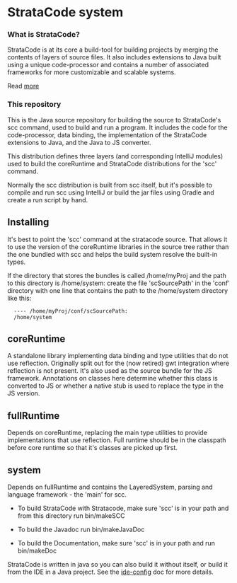 # StrataCode system 

### What is StrataCode?

StrataCode is at its core a build-tool for building projects by merging the contents of layers of source files. It also includes extensions to Java built using a unique code-processor and contains a number of associated frameworks for more customizable and scalable systems.

Read [more](https://www.stratacode.com)

### This repository

This is the Java source repository for building the source to StrataCode's scc command, used to build and run a program. It includes the code for the code-processor, data binding, the implementation of the StrataCode extensions to Java, and the Java to JS converter.

This distribution defines three layers (and corresponding IntelliJ modules) used to build the coreRuntime and StrataCode distributions for the 'scc' command.

Normally the scc distribution is built from scc itself, but it's possible to compile and run scc using IntelliJ or build the jar files using Gradle and create a run script by hand.

## Installing

It's best to point the 'scc' command at the stratacode source. That allows it to use the version of the coreRuntime libraries in the source tree rather than the one bundled with scc and helps the build system resolve the built-in types. 

If the directory that stores the bundles is called /home/myProj and the
path to this directory is /home/system: create the file 'scSourcePath' in the
'conf' directory with one line that contains the path to the /home/system directory like this: 

      ---- /home/myProj/conf/scSourcePath:
      /home/system

## coreRuntime 

A standalone library implementing data binding and type utilities that do not use reflection.  Originally split out for the (now retired) gwt integration where reflection is not present. It's also used as the source bundle for the JS framework. Annotations on classes here determine whether this class is converted to JS or whether a native stub is used to replace the type in the JS version.

## fullRuntime 

Depends on coreRuntime, replacing the main type utilities to provide implementations that use reflection. Full runtime should be in the classpath before core runtime so that it's classes are picked up first.

## system 

Depends on fullRuntime and contains the LayeredSystem, parsing and language framework - the 'main' for scc.

* To build StrataCode with Stratacode, make sure 'scc' is in your path and from this directory run bin/makeSCC

* To build the Javadoc run bin/makeJavaDoc

* To build the Documentation, make sure 'scc' is in your path and run bin/makeDoc

StrataCode is written in java so you can also build it without itself, or build it from the IDE in a Java project.  See the [ide-config](http://www.stratacode.com/doc/ide/config.html) doc for more details.
